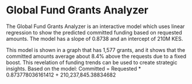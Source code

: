 # Global Fund Grants Analyzer

The Global Fund Grants Analyzer is an interactive model which uses linear regression to show the predicted committed funding based on requested amounts. The model has a slope of 0.8738 and an intercept of 210M KES.

This model is shown in a graph that has 1,577 grants, and it shows that the committed amounts average about 8.4% above the requests due to a fixed boost. This revelation of funding trends can be used to create strategic insights.
Based on the model: 
Committed = Requested * 0.873778036161412 + 210,237,845.38834682
